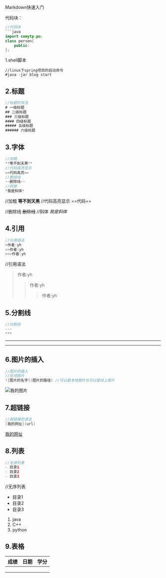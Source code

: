 Markdown快速入门

代码块：

```java
//代码块
​```java
import comytp.po;
class person{
    public:
};
```

1.shell脚本

```shell
//linux下spring项目的启动命令
#java -jar blog start
```

## 2.标题

```java
//标题的写法
# 一级标题
## 二级标题
### 三级标题
#### 四级标题
##### 五级标题
###### 六级标题
```



## 3.字体

```java
//加粗
**等不到天黑**
//代码高亮显示
==代码高亮==
//删除线
~~删除线~~
//斜体
*我是斜体*
```



//加粗
**等不到天黑**
//代码高亮显示
==代码==



//删除线
~~删除线~~
//斜体
*我是斜体*

## 4.引用

```java
//引用语法
>作者:yh
>>作者:yh
>>>作者:yh
```



//引用语法
>作者:yh
>>作者:yh
>>
>>>作者:yh



## 5.分割线

```java
//分割线
---
***
```

---

***


## 6.图片的插入

```java
//图片的插入
//在线图片
![图片的名字](图片的路径) //可以是本地图片也可以是线上图片
```

![我的图片](https://tse2-mm.cn.bing.net/th/id/OIP-C.UJn6UIedh0fIZk5V4f_5zgHaE8?pid=ImgDet&rs=1)



## 7.超链接

```java
//超链接的语法
[我的网址](url)
```



[我的网址](https://www.baidu.com)

##  8.列表

```java
//无序列表
- 目录1
- 目录2
- 目录3
```

//无序列表
- 目录1
- 目录2
- 目录3

1. java
2. C++
3. python



## 9.表格

| 成绩 | 日期 | 学分 |
| ---- | ---- | ---- |
|      |      |      |
|      |      |      |
|      |      |      |

